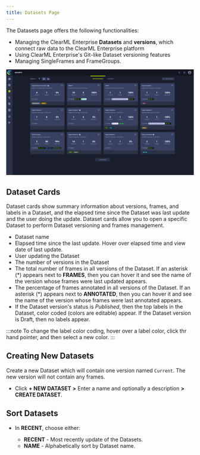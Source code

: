 ```yaml
---
title: Datasets Page
---
```


The Datasets page offers the following functionalities: 
* Managing the ClearML Enterprise **Datasets** and **versions**, which connect raw data to the ClearML Enterprise platform
* Using ClearML Enterprise's Git-like Dataset versioning features
* Managing SingleFrames and FrameGroups.


![image](../../img/hyperdatasets/datasets_01.png)

## Dataset Cards

Dataset cards show summary information about versions, frames, and labels in a Dataset, and the elapsed time since the Dataset was last update and the user doing the update. Dataset cards allow you to open a specific Dataset to perform Dataset versioning and frames management.

* Dataset name
* Elapsed time since the last update. Hover over elapsed time and view date of last update.
* User updating the Dataset
* The number of versions in the Dataset
* The total number of frames in all versions of the Dataset. If an asterisk (\*) appears next to **FRAMES**, then you can hover it and see the name of the version whose frames were last updated appears.
* The percentage of frames annotated in all versions of the Dataset. If an asterisk (\*) appears next to **ANNOTATED**, then you can hover it and see the name of the version whose frames were last annotated appears.
* If the Dataset version's status is *Published*, then the top labels in the Dataset, color coded (colors are editable) appear. If the Dataset version is Draft, then no labels appear.

:::note
To change the label color coding, hover over a label color, click thr hand pointer, and then select a new color.
:::
        
## Creating New Datasets

Create a new Dataset which will contain one version named `Current`. The new version will not contain any frames. 

* Click **+ NEW DATASET** **>** Enter a name and optionally a description **>** **CREATE DATASET**.


## Sort Datasets

* In **RECENT**, choose either:

    * **RECENT** - Most recently update of the Datasets.
    * **NAME** - Alphabetically sort by Dataset name.
  


